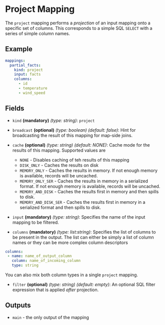 # Project Mapping
The `project` mapping performs a *projection* of an input mapping onto a specific set of columns.
This corresponds to a simple SQL `SELECT` with a series of simple column names.

## Example
```yaml
mappings:
  partial_facts:
    kind: project
    input: facts
    columns:
      - id
      - temperature
      - wind_speed
```

## Fields
* `kind` **(mandatory)** *(type: string)*: `project`

* `broadcast` **(optional)** *(type: boolean)* *(default: false)*: 
Hint for broadcasting the result of this mapping for map-side joins.

* `cache` **(optional)** *(type: string)* *(default: NONE)*:
Cache mode for the results of this mapping. Supported values are
  * `NONE` - Disables caching of teh results of this mapping
  * `DISK_ONLY` - Caches the results on disk
  * `MEMORY_ONLY` - Caches the results in memory. If not enough memory is available, records will be uncached.
  * `MEMORY_ONLY_SER` - Caches the results in memory in a serialized format. If not enough memory is available, records will be uncached.
  * `MEMORY_AND_DISK` - Caches the results first in memory and then spills to disk.
  * `MEMORY_AND_DISK_SER` - Caches the results first in memory in a serialized format and then spills to disk.

* `input` **(mandatory)** *(type: string)*:
Specifies the name of the input mapping to be filtered.

* `columns` **(mandatory)** *(type: list:string)*:
Specifies the list of columns to be present in the output. The list can either be simply a list of column names or
they can be more complex column descriptors
```yaml
columns:
 - name: name_of_output_column
   column: name_of_incoming_column
   type: string
```
You can also mix both column types in a single `project` mapping.

* `filter` **(optional)** *(type: string)* *(default: empty)*:
An optional SQL filter expression that is applied *after* projection.


## Outputs
* `main` - the only output of the mapping
